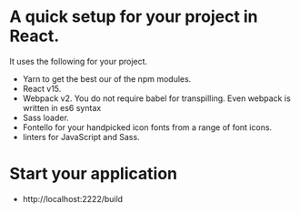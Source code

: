 # A quick setup for your project in React.
It uses the following for your project.
- Yarn to get the best our of the npm modules.
- React v15.
- Webpack v2. You do not require babel for transpilling. Even webpack is written in es6 syntax
- Sass loader.
- Fontello for your handpicked icon fonts from a range of font icons.
- linters for JavaScript and Sass.


# Start your application 
- http://localhost:2222/build
